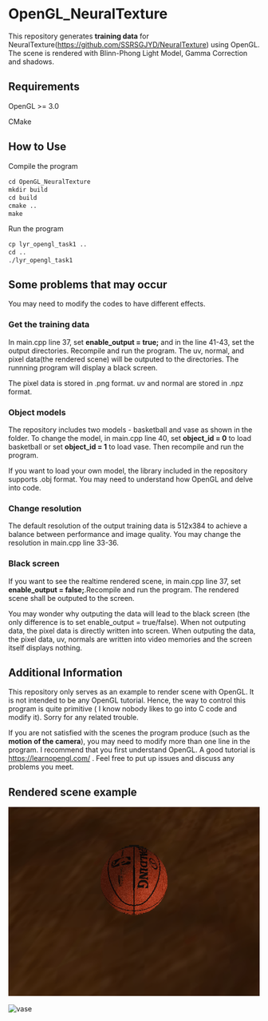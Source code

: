 # OpenGL_NeuralTexture

This repository generates **training data** for NeuralTexture(https://github.com/SSRSGJYD/NeuralTexture) using OpenGL. The scene is rendered with Blinn-Phong Light Model, Gamma Correction and shadows.


## Requirements
OpenGL >= 3.0 

CMake

## How to Use
Compile the program
```
cd OpenGL_NeuralTexture
mkdir build
cd build
cmake ..
make
```
Run the program
```
cp lyr_opengl_task1 ..
cd ..
./lyr_opengl_task1
```


## Some problems that may occur

You may need to modify the codes to have different effects.

### Get the training data

In main.cpp line 37, set **enable_output = true;** and in the line 41-43, set the output directories. Recompile and run the program. The uv, normal, and pixel data(the rendered scene) will be outputed to the directories. The runnning program will display a black screen.

The pixel data is stored in .png format. uv and normal are stored in .npz format. 

### Object models

The repository includes two models - basketball and vase as shown in the folder. To change the model, in main.cpp line 40, set **object_id = 0** to load basketball or set **object_id = 1** to load vase. Then recompile and run the program.

If you want to load your own model, the library included in the repository supports .obj format. You may need to understand how OpenGL and delve into code.


### Change resolution
The default resolution of the output training data is 512x384 to achieve a balance between performance and image quality. You may change the resolution in main.cpp line 33-36.

### Black screen

If you want to see the realtime rendered scene, in main.cpp line 37, set **enable_output = false;**.Recompile and run the program. The rendered scene shall be outputed to the screen.

You may wonder why outputing the data will lead to the black screen (the only difference is to set enable_output = true/false). When not outputing data, the pixel data is directly written into screen. When outputing the data, the pixel data, uv, normals are written into video memories and the screen itself displays nothing. 

## Additional Information

This repository only serves as an example to render scene with OpenGL. It is not intended to be any OpenGL tutorial. Hence, the way to control this program is quite primitive ( I know nobody likes to go into C code and modify it). Sorry for any related trouble.

If you are not satisfied with the scenes the program produce (such as the **motion of the camera**), you may need to modify more than one line in the program. I recommend that you first understand OpenGL. A good tutorial is https://learnopengl.com/ . Feel free to put up issues and discuss any problems you meet.


## Rendered scene example
![basketball](https://github.com/A-Dying-Pig/OpenGL_NeuralTexture/blob/master/example/basketball.gif )   

![vase](https://github.com/A-Dying-Pig/OpenGL_NeuralTexture/blob/master/example/vase.gif )   



